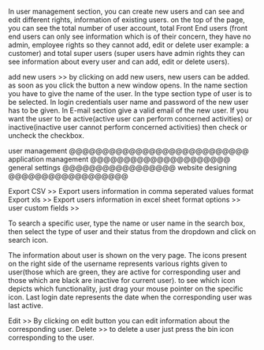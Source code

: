 In user management section, you can create new users and can see and edit different rights, information of existing users. on the top of the page, you can see the total number of user account, total Front End users (front end users can only see information which is of their concern, they have no admin, employee rights so they cannot add, edit or delete user  example: a customer) and total super users (super users have admin rights they can see information about every user and can add, edit or delete users).

add new users >> by clicking on add new users, new users can be added. as soon as you click the button a new window opens. 
In the name section you have to give the name of the user. 
In the type section type of user is to be selected.
In login credentials user name and password of the new user has to be given.
In E-mail section give a valid email of the new user.
If you want the user to be active(active user can perform concerned activities) or inactive(inactive user cannot perform concerned activities) then check or uncheck the checkbox.

user management @@@@@@@@@@@@@@@@@@@@@@@@@@@
application management @@@@@@@@@@@@@@@@@@@@@
general settings @@@@@@@@@@@@@@@@@
website designing @@@@@@@@@@@@@@@@@@

Export CSV >> Export users information in comma seperated values format 
Export xls >> Export users information in excel sheet format
options >> 
user custom fields >> 

To search a specific user, type the name or user name in the search box, then select the type of user and their status from the dropdown and click on search icon. 

The information about user is shown on the very page. The icons present on the right side of the username represents various rights given to user(those which are green, they are active for corresponding user and those which are black are inactive for current user). to see which icon depicts which functionality, just drag your mouse pointer on the specific icon. Last login date represents the date when the corresponding user was last active.

Edit >> By clicking on edit button you can edit information about the corresponding user.
Delete >> to delete a user just press the bin icon corresponding to the user.